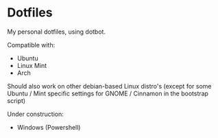 # Dotfiles

My personal dotfiles, using dotbot. 

Compatible with: 
- Ubuntu
- Linux Mint
- Arch

Should also work on other debian-based Linux distro's (except for some Ubuntu / Mint specific settings for GNOME / Cinnamon in the bootstrap script) 

Under construction:
- Windows (Powershell)

